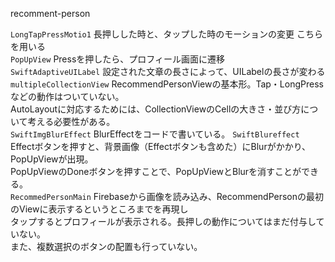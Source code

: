  recomment-person
  
`LongTapPressMotio1` 長押しした時と、タップした時のモーションの変更 こちらを用いる  
`PopUpView` Pressを押したら、プロフィール画面に遷移  
`SwiftAdaptiveUILabel` 設定された文章の長さによって、UILabelの長さが変わる  
`multipleCollectionView` RecommendPersonViewの基本形。Tap・LongPressなどの動作はついていない。  
AutoLayoutに対応するためには、CollectionViewのCellの大きさ・並び方について考える必要性がある。    
`SwiftImgBlurEffect` BlurEffectをコードで書いている。 
`SwiftBlureffect` Effectボタンを押すと、背景画像（Effectボタンも含めた）にBlurがかかり、PopUpViewが出現。  
PopUpViewのDoneボタンを押すことで、PopUpViewとBlurを消すことができる。   
`RecommedPersonMain` Firebaseから画像を読み込み、RecommendPersonの最初のViewに表示するというところまでを再現し  
タップするとプロフィールが表示される。長押しの動作についてはまだ付与していない。  
また、複数選択のボタンの配置も行っていない。  
